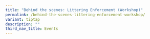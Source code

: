 ```yaml
---
title: "Behind the scenes: Littering Enforcement (Workshop)"
permalink: /behind-the-scenes-littering-enforcement-workshop/
variant: tiptap
description: ""
third_nav_title: Events
---
```

